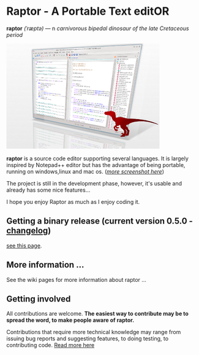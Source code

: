 # Raptor - A Portable Text editOR #

**raptor**  _(ˈræptə)_
— n
_carnivorous bipedal dinosaur of the late Cretaceous period_

![wiki/images/screenshot/homepage-screenshot.png](wiki/images/screenshot/homepage-screenshot.png)

**raptor** is a source code editor supporting several languages. It is largely inspired by Notepad++ editor but has the advantage of being portable, running on windows,linux and mac os. (_[more screenshot here](wiki/Screenshot.md)_)

The project is still in the development phase, however, it's usable and already has some nice features...

I hope you enjoy Raptor as much as I enjoy coding it.

## Getting a binary release (current version 0.5.0 - [changelog](wiki/Changelog.md)) ##
[see this page](wiki/GettingRaptor.md).

## More information ... ##
See the wiki pages for more information about raptor ...

## Getting involved ##
All contributions are welcome. **The easiest way to contribute may be to spread the word, to make people aware of raptor.**

Contributions that require more technical knowledge may range from issuing bug reports and suggesting features, to doing testing, to contributing code. [Read more here](wiki/Donate.md)
